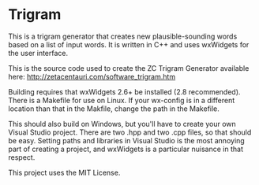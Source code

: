 Trigram
=======

This is a trigram generator that creates new plausible-sounding words based on a list of
input words. It is written in C++ and uses wxWidgets for the user interface.

This is the source code used to create the ZC Trigram Generator available here:
http://zetacentauri.com/software_trigram.htm

Building requires that wxWidgets 2.6+ be installed (2.8 recommended).  There is a Makefile
for use on Linux.  If your wx-config is in a different location than that in the Makfile,
change the path in the Makefile.

This should also build on Windows, but you'll have to create your own Visual Studio project.
There are two .hpp and two .cpp files, so that should be easy. Setting paths and libraries
in Visual Studio is the most annoying part of creating a project, and wxWidgets is a
particular nuisance in that respect.

This project uses the MIT License.
